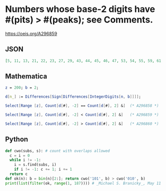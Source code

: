 # Numbers whose base\-2 digits have \#\(pits\) \> \#\(peaks\); see Comments\.
https://oeis.org/A296859
## JSON
```JSON
[5, 11, 13, 21, 22, 23, 27, 29, 43, 44, 45, 46, 47, 53, 54, 55, 59, 61, 77, 85, 86, 87, 88, 89, 90, 91, 92, 93, 94, 95, 107, 108, 109, 110, 111, 117, 118, 119, 123, 125, 141, 155, 157, 171, 172, 173, 174, 175, 176, 177, 179, 180, 181, 182, 183, 184, 185, 186]
```
## Mathematica
```Mathematica
z = 200; b = 2;
```
```Mathematica
d[n_] := Differences[Sign[Differences[IntegerDigits[n, b]]]];
```
```Mathematica
Select[Range [z], Count[d[#], -2] == Count[d[#], 2] &]  (* A296858 *)
```
```Mathematica
Select[Range [z], Count[d[#], -2] < Count[d[#], 2] &]   (* A296859 *)
```
```Mathematica
Select[Range [z], Count[d[#], -2] > Count[d[#], 2] &]   (* A296860 *)
```
## Python
```Python
def cwo(subs, s): # count with overlaps allowed
  c = i = 0
  while i != -1:
    i = s.find(subs, i)
    if i != -1: c += 1; i += 1
  return c
def ok(n): b = bin(n)[2:]; return cwo('101', b) > cwo('010', b)
print(list(filter(ok, range(1, 187)))) # _Michael S. Branicky_, May 11 2021
```

